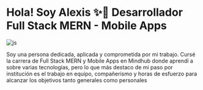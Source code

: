 # Hola! Soy Alexis ✨👋 Desarrollador Full Stack MERN - Mobile Apps

![js](https://user-images.githubusercontent.com/108986498/236246171-24eb77f5-c1ab-4276-b1bb-80bfd27ac503.gif)

Soy una persona dedicada, aplicada y comprometida por mi trabajo. Cursé la carrera de Full Stack MERN y Mobile Apps en Mindhub donde aprendí a sobre varias tecnologías, pero lo que más destaco de mi paso por institución es el trabajo en equipo, compañerismo y horas de esfuerzo para alcanzar los objetivos tanto generales como personales



<!--
**Alexis196/Alexis196** is a ✨ _special_ ✨ repository because its `README.md` (this file) appears on your GitHub profile.

Here are some ideas to get you started:

- 🔭 I’m currently working on ...
- 🌱 I’m currently learning ...
- 👯 I’m looking to collaborate on ...
- 🤔 I’m looking for help with ...
- 💬 Ask me about ...
- 📫 How to reach me: ...
- 😄 Pronouns: ...
- ⚡ Fun fact: ...
-->
